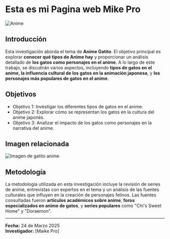 # Esta es mi Pagina web Mike Pro  

![Anime](https://static.vecteezy.com/system/resources/thumbnails/023/717/957/small/serious-girl-with-dark-hair-hugging-a-black-cat-in-anime-style-generated-ai-photo.jpg)

## Introducción

Esta investigación aborda el tema de **Anime Gatito**. El objetivo principal es explorar **conocer qué tipos de Anime hay** y proporcionar un análisis detallado de **los gatos como personajes en el anime**. A lo largo de este trabajo, se discutirán varios aspectos, incluyendo **tipos de gatos en el anime, la influencia cultural de los gatos en la animación japonesa**, y **los personajes más populares de gatos en el anime**.

## Objetivos

- Objetivo 1: Investigar los diferentes tipos de gatos en el anime.
- Objetivo 2: Explorar cómo se representan los gatos en la cultura del anime japonés.
- Objetivo 3: Analizar el impacto de los gatos como personajes en la narrativa del anime.

## Imagen relacionada

![Imagen de gatito anime](https://static.vecteezy.com/system/resources/thumbnails/023/717/957/small/serious-girl-with-dark-hair-hugging-a-black-cat-in-anime-style-generated-ai-photo.jpg)

## Metodología

La metodología utilizada en esta investigación incluye la revisión de series de anime, entrevistas con expertos en el tema y un análisis de las fuentes culturales que influyen en la creación de personajes felinos. Las fuentes consultadas fueron **artículos académicos sobre anime**, **foros especializados en anime de gatos**, y **series populares** como "Chi's Sweet Home" y "Doraemon".

---

**Fecha:** 24 de Marzo 2025  
**Investigador:** [Maike Pro]
